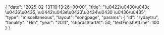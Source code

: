 {
    "date": "2025-02-13T10:13:26+00:00",
    "title": "\u0422\u0430\u043c \u0436\u0435, \u0442\u043e\u0433\u0434\u0430 \u0436\u0435",
    "type": "miscellaneous",
    "layout": "songpage",
    "params": {
        "id": "rydaytru",
        "tonality": "Hm",
        "year": "2011",
        "chordsStartAt": 50,
        "textFinishAtLine": 100
    }
}